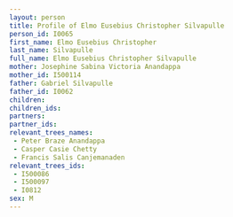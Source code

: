 ```yaml
---
layout: person
title: Profile of Elmo Eusebius Christopher Silvapulle
person_id: I0065
first_name: Elmo Eusebius Christopher
last_name: Silvapulle
full_name: Elmo Eusebius Christopher Silvapulle
mother: Josephine Sabina Victoria Anandappa
mother_id: I500114
father: Gabriel Silvapulle
father_id: I0062
children:
children_ids:
partners:
partner_ids:
relevant_trees_names:
 - Peter Braze Anandappa
 - Casper Casie Chetty
 - Francis Salis Canjemanaden
relevant_trees_ids:
 - I500086
 - I500097
 - I0812
sex: M
---
```


